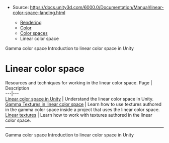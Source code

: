 * Source: https://docs.unity3d.com/6000.0/Documentation/Manual/linear-color-space-landing.html

  * [Rendering](https://docs.unity3d.com/6000.0/Documentation/Manual/rendering-and-post-processing.html)
  * [Color](https://docs.unity3d.com/6000.0/Documentation/Manual/graphics-color.html)
  * [Color spaces](https://docs.unity3d.com/6000.0/Documentation/Manual/color-spaces-landing.html)
  * Linear color space


[](https://docs.unity3d.com/6000.0/Documentation/Manual/gamma-color-space.html)
Gamma color space
[](https://docs.unity3d.com/6000.0/Documentation/Manual/linear-color-space.html)
Introduction to linear color space in Unity
# Linear color space
Resources and techniques for working in the linear color space.
Page | Description  
---|---  
[Linear color space in Unity](https://docs.unity3d.com/6000.0/Documentation/Manual/linear-color-space.html) | Understand the linear color space in Unity.  
[Gamma Textures in linear color space](https://docs.unity3d.com/6000.0/Documentation/Manual/gamma-textures-linear-color-space.html) | Learn how to use textures authored in the gamma color space inside a project that uses the linear color space.  
[Linear textures](https://docs.unity3d.com/6000.0/Documentation/Manual/linear-textures.html) | Learn how to work with textures authored in the linear color space.  
* * *
[](https://docs.unity3d.com/6000.0/Documentation/Manual/gamma-color-space.html)
Gamma color space
[](https://docs.unity3d.com/6000.0/Documentation/Manual/linear-color-space.html)
Introduction to linear color space in Unity

